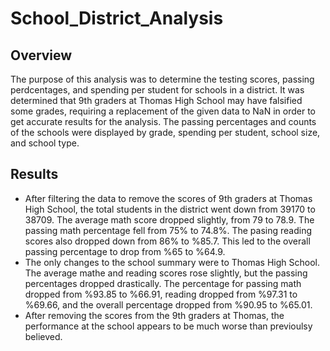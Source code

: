 # School_District_Analysis
## Overview
  The purpose of this analysis was to determine the testing scores, passing perdcentages, and spending per student for schools in a district. It was determined that 9th graders at Thomas High School may have falsified some grades, requiring a replacement of the given data to NaN in order to get accurate results for the analysis. The passing percentages and counts of the schools were displayed by grade, spending per student, school size, and school type.

## Results
 - After filtering the data to remove the scores of 9th graders at Thomas High School, the total students in the district went down from 39170 to 38709. The average math score dropped slightly, from 79 to 78.9. The passing math percentage fell from 75% to 74.8%. The pasing reading scores also dropped down from 86% to %85.7. This led to the overall passing percentage to drop from %65 to %64.9.
 - The only changes to the school summary were to Thomas High School.  The average mathe and reading scores rose slightly, but the passing percentages dropped drastically. The percentage for passing math dropped from %93.85 to %66.91, reading dropped from %97.31 to %69.66, and the overall percentage dropped from %90.95 to %65.01.
 - After removing the scores from the 9th graders at Thomas, the performance at the school appears to be much worse than previoulsy believed. 
